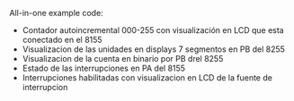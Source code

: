 All-in-one example code:
- Contador autoincremental 000-255 con visualización en LCD que esta conectado en el 8155
- Visualizacion de las unidades en displays 7 segmentos en PB del 8255
- Visualizacion de la cuenta en binario por PB drel 8255
- Estado de las interrupciones en PA del 8155
- Interrupciones habilitadas con visualizacion en LCD de la fuente de interrupcion
